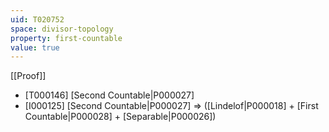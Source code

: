 ```yaml
---
uid: T020752
space: divisor-topology
property: first-countable
value: true
---
```

[[Proof]]

* [T000146] [Second Countable|P000027]
* [I000125] [Second Countable|P000027] => ([Lindelof|P000018] + [First Countable|P000028] + [Separable|P000026])

